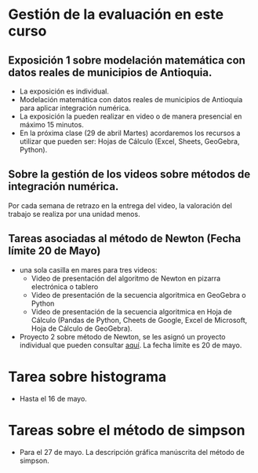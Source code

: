 # Gestión de la evaluación en este curso  

## Exposición 1 sobre modelación matemática con datos reales de municipios de Antioquia.

* La exposición es individual. 
* Modelación matemática con datos reales de municipios de Antioquia para aplicar integración numérica. 
* La exposición la pueden realizar en video o de manera presencial en máximo 15 minutos. 
* En la próxima clase (29 de abril Martes) acordaremos los recursos a utilizar que pueden ser: Hojas de Cálculo (Excel, Sheets, GeoGebra, Python).

## Sobre la gestión de los videos sobre métodos de integración numérica. 

Por cada semana de retrazo en la entrega del video, la valoración del trabajo se realiza por una unidad menos.  

## Tareas asociadas al método de Newton (Fecha límite 20 de Mayo)

* una sola casilla en mares para tres videos:
    - Video de presentación del algoritmo de Newton en pizarra electrónica o tablero
    - Video de presentación de la secuencia algoritmica en GeoGebra o Python
    - Video de presentación de la secuencia algoritmica en Hoja de Cálculo (Pandas de Python, Cheets de Google, Excel de Microsoft, Hoja de Cálculo de GeoGebra). 
* Proyecto 2 sobre método de Newton, se les asignó un proyecto individual que pueden consultar [aquí](https://github.com/marco-canas/analisis_numerico/blob/main/4_planifica_implementa/4_ceros_funciones/1_newton_rapson/4_newton_rapson.ipynb). La fecha límite es 20 de mayo.

# Tarea sobre histograma  
  * Hasta el 16 de mayo. 
# Tareas sobre el método de simpson
  * Para el 27 de mayo. La descripción gráfica manúscrita del método de simpson. 
